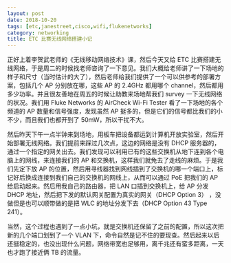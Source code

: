 ```yaml
---
layout: post
date: 2018-10-20
tags: [etc,janestreet,cisco,wifi,flukenetworks]
category: networking
title: ETC 比赛无线网络搭建小记
---
```


正好上着李贺武老师的《无线移动网络技术》课，然后今天又给 ETC 比赛搭建无线网络，于是周二的时候找老师咨询了一下意见。我们大概给老师讲了一下场地的样子和尺寸（当时估计的大了），然后老师给我们提供了一个可以供参考的部署方案，包括几个 AP 分别放在哪，这些 AP 的 2.4GHz 都用哪个 channel，然后都用多少功率。并且很友善地在周五的时候让助教来场地帮我们 survey 一下无线网络的状况。我们用 Fluke Networks 的 AirCheck Wi-Fi Tester 看了一下场地的各个频道的 AP 数量和信号强度，发现虽然 AP 挺多的，但是它们的信号都比我们的小不少，而且我们也都开到了 50mW，所以干扰不大。

然后昨天下午一点半钟来到场地，用板车把设备都运到计算机开放实验室，然后开始部署无线网络。我们提前来踩过几次点，这边的网络是没有 DHCP 服务器的，通过一个指定的网关出去。我们发现可以利用已有的这些交换机从地下连到各个电脑上的网线，来连接我们的 AP 和交换机，这样我们就免去了走线的麻烦。于是我们先定下放 AP 的位置，然后用寻线器找到网线插到了交换机的哪一个端口上，标记好后换成连接到我们自己的交换机的网线上，从而可以通过 PoE 把我们的 AP 给启动起来。然后用我自己的路由器，把 LAN 口插到交换机上，给 AP 分发 DHCP 地址，然后把下发的默认网关配置为真实的网关（DHCP Option 3） ，没做但是也可以顺带做的是把 WLC 的地址分发下去（DHCP Option 43 Type 241）。

当然，这个过程也遇到了一点小坑，就是交换机还保留了之前的配置，所以这次把新的几个端口划到了一个 VLAN 下，命令自然是记不住的要现查。然后起来以后还挺稳定的，也没出现什么问题，网络带宽也足够用，离千兆还有蛮多距离，一天也才跑了接近俩 TB 的流量。